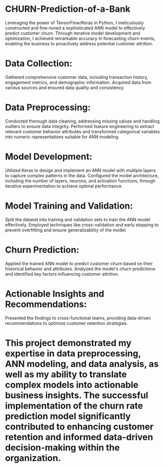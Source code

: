 # CHURN-Prediction-of-a-Bank

Leveraging the power of TensorFlow/Keras in Python, I meticulously constructed and fine-tuned a sophisticated ANN model to effectively predict customer churn. Through iterative model development and optimization, I achieved remarkable accuracy in forecasting churn events, enabling the business to proactively address potential customer attrition.

# Data Collection:
Gathered comprehensive customer data, including transaction history, engagement metrics, and demographic information.
Acquired data from various sources and ensured data quality and consistency.

# Data Preprocessing:
Conducted thorough data cleaning, addressing missing values and handling outliers to ensure data integrity.
Performed feature engineering to extract relevant customer behavior attributes and transformed categorical variables into numeric representations suitable for ANN modeling.

# Model Development:
Utilized Keras to design and implement an ANN model with multiple layers to capture complex patterns in the data.
Configured the model architecture, including the number of layers, neurons, and activation functions, through iterative experimentation to achieve optimal performance.

# Model Training and Validation:
Split the dataset into training and validation sets to train the ANN model effectively.
Employed techniques like cross-validation and early stopping to prevent overfitting and ensure generalizability of the model.

# Churn Prediction:
Applied the trained ANN model to predict customer churn based on their historical behavior and attributes.
Analyzed the model's churn predictions and identified key factors influencing customer attrition.

# Actionable Insights and Recommendations:
Presented the findings to cross-functional teams, providing data-driven recommendations to optimize customer retention strategies.

# This project demonstrated my expertise in data preprocessing, ANN modeling, and data analysis, as well as my ability to translate complex models into actionable business insights. The successful implementation of the churn rate prediction model significantly contributed to enhancing customer retention and informed data-driven decision-making within the organization.
